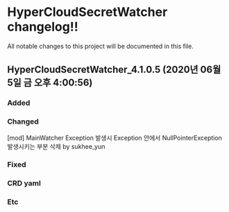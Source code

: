 # HyperCloudSecretWatcher changelog!!
All notable changes to this project will be documented in this file.

<!-------------------- v4.1.0.5 start -------------------->

## HyperCloudSecretWatcher_4.1.0.5 (2020년 06월  5일 금 오후  4:00:56)

### Added

### Changed
[mod] MainWatcher Exception 발생시 Exception 안에서 NullPointerException 발생시키는 부분 삭제 by sukhee_yun

### Fixed

### CRD yaml

### Etc

<!--------------------- v4.1.0.5 end --------------------->
